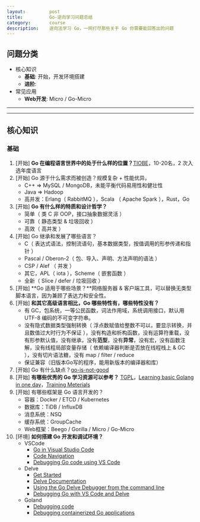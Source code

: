 ```yaml
---
layout:         post
title:          Go-逆向学习问题总结
category:       course
description:    逆向法学习 Go，一网打尽那些关于 Go 你需要能回答出的问题
---
```



## 问题分类
- 核心知识
	- **基础**: 开始，开发环境搭建
	- **进阶**: 
- 常见应用
	- **Web开发**: Micro / Go-Micro

---------------------------------------
---------------------------------------


## 核心知识

### 基础

1. [开始] **Go 在编程语言世界中的处于什么样的位置？**[TIOBE](https://tiobe.com/tiobe-index/)，10-20名，2 次入选年度语言
1. [开始] Go 源于什么需求而被创造？规模复杂 + 性能优异。
    - C++ => MySQL / MongoDB，未能平衡代码易用性和健壮性
    - Java => Hadoop
    - 高并发：Erlang（ RabbitMQ ），Scala （ Apache Spark ），Rust，Go
1. [开始] **Go 有什么样的特质和设计哲学？**
    - 简单（ 类 C 非 OOP，接口抽象数据灵活 ）
    - 可靠（ 静态类型 & 垃圾回收 ）
    - 高效（ 高并发 ）
1. [开始] Go 继承和发展了哪些语言？
    - C（ 表达式语法，控制流语句，基本数据类型，按值调用的形参传递和指针 ）
    - Pascal / Oberon-2（ 包、导入、声明、方法声明的语法 ）
    - CSP / Alef （ 并发 ）
    - 其它，APL（ iota ），Scheme（ 嵌套函数 ）
    - 全新（ Slice / defer / 垃圾回收 ）
1. [开始] **Go 适用于哪些场景？**网络服务器 & 客户端工具，可以替换无类型脚本语言，因为兼顾了表达力和安全性。
1. [开始] **和其它高级语言相比，Go 哪些特性有，哪些特性没有？**
    - 有 GC，包系统，一等公民函数，词法作用域，系统调用接口，默认用 UTF-8 编码的不可变字符串。
    - 没有隐式数据类型强制转换（ 浮点数赋值给整数不可以，要显示转换，并且数值过大时行为不保证 ），没有构造和析构函数，没有运算符重载，没有形参默认值，没有继承，没有**范型**，没有**异常**，没有宏，没有函数注解，没有线程局部变量存储（ 依赖编译器判断是否放在线程栈上 & GC ），没有切片语法糖，没有 map / filter / reduce
    - 保证兼容（旧版本Go写的程序，能用新版本的编译器和库）
1. [开始] Go 有什么缺点？[go-is-not-good](https://github.com/ksimka/go-is-not-good)
1. [开始] **有哪些优秀的 Go 学习资源可以参考？** [TGPL](https://book.douban.com/subject/27044219/)，[Learning basic Golang in one day](https://github.com/go-training/training)，[Training Meterials](https://github.com/golang/go/wiki/Training)
1. [开始] 有哪些框架是 Go 语言开发的？
    - 容器：Docker / ETCD / Kubernetes
    - 数据库：TiDB / InfluxDB
    - 消息系统：NSQ
    - 缓存系统：GroupCache
    - Web框架：Beego / Gorilla / Micro / Go-Micro
1. [环境] **如何搭建 Go 开发和调试环境？**
    - VSCode
        - [Go in Visual Studio Code](https://code.visualstudio.com/docs/languages/go)
        - [Code Navigation](https://code.visualstudio.com/docs/editor/editingevolved)
        - [Debugging Go code using VS Code](https://github.com/Microsoft/vscode-go/wiki/Debugging-Go-code-using-VS-Code)
    - Delve
        - [Get Started](https://github.com/go-delve/delve/blob/master/Documentation/cli/getting_started.md)
        - [Delve Documentation](https://github.com/go-delve/delve/tree/master/Documentation)
        - [Using the Go Delve Debugger from the command line](https://www.jamessturtevant.com/posts/Using-the-Go-Delve-Debugger-from-the-command-line/)
        - [Debugging Go with VS Code and Delve](https://flaviocopes.com/go-debugging-vscode-delve/)
    - Goland
        - [Debugging code](https://www.jetbrains.com/help/go/debugging-code.html)
        - [Debugging containerized Go applications](https://blog.jetbrains.com/go/2018/04/30/debugging-containerized-go-applications/)
